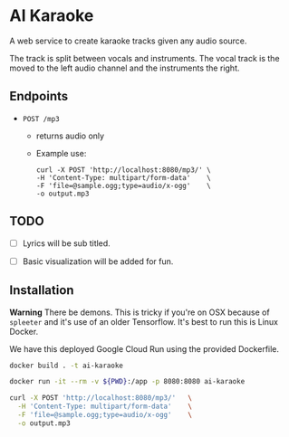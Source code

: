 # AI Karaoke

A web service to create karaoke tracks given any audio source.

The track is split between vocals and instruments.
The vocal track is the moved to the left audio channel and the instruments the right.


## Endpoints
- `POST /mp3`
   + returns audio only
   + Example use:

       ```
       curl -X POST 'http://localhost:8080/mp3/' \
       -H 'Content-Type: multipart/form-data'    \
       -F 'file=@sample.ogg;type=audio/x-ogg'    \
       -o output.mp3
       ```

## TODO
- [ ] Lyrics will be sub titled.
- [ ] Basic visualization will be added for fun.


## Installation

**Warning** There be demons. This is tricky if you're on OSX because of `spleeter` and it's use of an older Tensorflow. It's best to run this is Linux Docker.

We have this deployed Google Cloud Run using the provided Dockerfile.

```sh
docker build . -t ai-karaoke

docker run -it --rm -v ${PWD}:/app -p 8080:8080 ai-karaoke

curl -X POST 'http://localhost:8080/mp3/'   \
  -H 'Content-Type: multipart/form-data'    \
  -F 'file=@sample.ogg;type=audio/x-ogg'    \
  -o output.mp3
